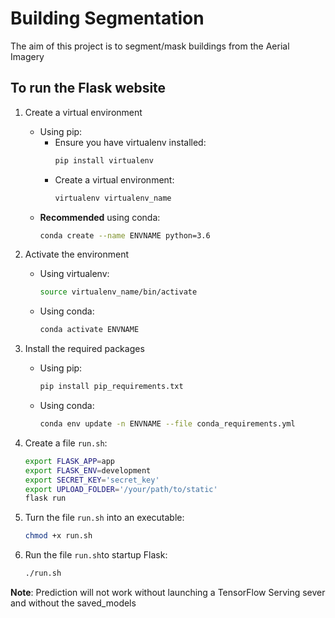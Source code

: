 # Building Segmentation
The aim of this project is to segment/mask buildings from the Aerial Imagery

## To run the Flask website
1. Create a virtual environment
    * Using pip:
        * Ensure you have virtualenv installed:
            ```bash
            pip install virtualenv
            ```
        * Create a virtual environment:
            ```bash
            virtualenv virtualenv_name
            ```
    * **Recommended** using conda:
        ```bash
        conda create --name ENVNAME python=3.6
        ```
2. Activate the environment
    * Using virtualenv:
        ```bash
        source virtualenv_name/bin/activate
        ```
    * Using conda:
        ```bash
        conda activate ENVNAME
        ```

3. Install the required packages
    * Using pip:
        ```bash
        pip install pip_requirements.txt
        ```
    * Using conda:
        ```bash
        conda env update -n ENVNAME --file conda_requirements.yml
        ```
4. Create a file `run.sh`:
    ```bash
    export FLASK_APP=app
    export FLASK_ENV=development
    export SECRET_KEY='secret_key'
    export UPLOAD_FOLDER='/your/path/to/static'
    flask run
    ```
5. Turn the file `run.sh` into an executable:
    ```bash
    chmod +x run.sh
    ```
6. Run the file `run.sh`to startup Flask:
    ```bash
    ./run.sh
    ```

**Note**: Prediction will not work without launching a TensorFlow Serving sever and without the saved_models